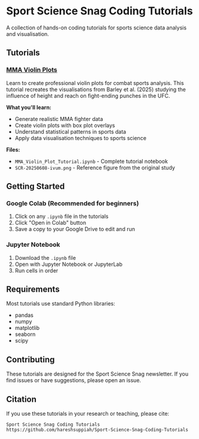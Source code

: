 # Sport Science Snag Coding Tutorials

A collection of hands-on coding tutorials for sports science data analysis and visualisation.

## Tutorials

### [MMA Violin Plots](./MMA-Violin-Plots/)
Learn to create professional violin plots for combat sports analysis. This tutorial recreates the visualisations from Barley et al. (2025) studying the influence of height and reach on fight-ending punches in the UFC.

**What you'll learn:**
- Generate realistic MMA fighter data
- Create violin plots with box plot overlays
- Understand statistical patterns in sports data
- Apply data visualisation techniques to sports science

**Files:**
- `MMA_Violin_Plot_Tutorial.ipynb` - Complete tutorial notebook
- `SCR-20250608-ivum.png` - Reference figure from the original study

## Getting Started

### Google Colab (Recommended for beginners)
1. Click on any `.ipynb` file in the tutorials
2. Click "Open in Colab" button
3. Save a copy to your Google Drive to edit and run

### Jupyter Notebook
1. Download the `.ipynb` file
2. Open with Jupyter Notebook or JupyterLab
3. Run cells in order

## Requirements

Most tutorials use standard Python libraries:
- pandas
- numpy
- matplotlib
- seaborn
- scipy

## Contributing

These tutorials are designed for the Sport Science Snag newsletter. If you find issues or have suggestions, please open an issue.

## Citation

If you use these tutorials in your research or teaching, please cite:
```
Sport Science Snag Coding Tutorials
https://github.com/hareshsuppiah/Sport-Science-Snag-Coding-Tutorials
```